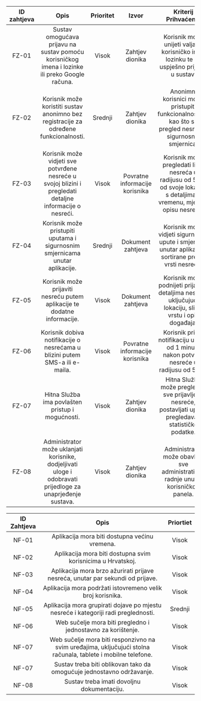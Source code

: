 ﻿|ID zahtjeva|Opis|Prioritet|Izvor|Kriterij Prihvaćenja|
| :-: | :-: | :-: | :-: | :-: |
|FZ-01|Sustav omogućava prijavu na sustav pomoću korisničkog imena i lozinke ili preko Google računa.|Visok|Zahtjev dionika|Korisnik može unijeti valjano korisničko ime i lozinku te se uspješno prijaviti u sustav.|
|FZ-02|Korisnik može koristiti sustav anonimno bez registracije za određene funkcionalnosti.|Srednji|Zahtjev dionika|Anonimni korisnici mogu pristupiti funkcionalnostima kao što su pregled nesreća i sigurnosnih smjernica.|
|FZ-03|Korisnik može vidjeti sve potvrđene nesreće u svojoj blizini i pregledati detaljne informacije o nesreći.|Visok|Povratne informacije korisnika|Korisnik može pregledati listu nesreća u radijusu od 5 km od svoje lokacije s detaljima o vremenu, mjestu i opisu nesreće.|
|FZ-04|Korisnik može pristupiti uputama i sigurnosnim smjernicama unutar aplikacije.|Srednji|Dokument zahtjeva|Korisnik može vidjeti sigurnosne upute i smjernice unutar aplikacije, sortirane prema vrsti nesreće.|
|FZ-05|Korisnik može prijaviti nesreću putem aplikacije te dodatne informacije.|Visok|Dokument zahtjeva|Korisnik može podnijeti prijavu s detaljima nesreće uključujući lokaciju, slike, vrstu i opis događaja.|
|FZ-06|Korisnik dobiva notifikacije o nesrećama u blizini putem SMS-a ili e-maila.|Visok|Povratne informacije korisnika|Korisnik prima notifikaciju u roku od 1 minute nakon potvrde nesreće u radijusu od 5 km.|
|FZ-07|Hitna Služba ima povlašten pristup i mogućnosti. |Visok|Zahtjev dionika|Hitna Služba može pregledati sve prijavljene nesreće, postavljati upute, pregledavati statističke podatke.|
|FZ-08|Administrator može uklanjati korisnike, dodjeljivati uloge i odobravati prijedloge za unaprjeđenje sustava.|Visok|Zahtjev dionika|Administrator može obavljati sve administrativne radnje unutar korisničkog panela.|






|ID Zahtjeva|Opis|Priortiet|
| :-: | :-: | :-: |
|NF-01|Aplikacija mora biti dostupna većinu vremena.|Visok|
|NF-02|Aplikacija mora biti dostupna svim korisnicima u Hrvatskoj.|Visok|
|NF-03|Aplikacija mora brzo ažurirati prijave nesreća, unutar par sekundi od prijave.|Visok|
|NF-04|Aplikacija mora podržati istovremeno velik broj korisnika.|Visok|
|NF-05|Aplikacija mora grupirati dojave po mjestu nesreće i kategoriji radi preglednosti.|Srednji|
|NF-06|Web sučelje mora biti pregledno i jednostavno za korištenje.|Visok|
|NF-07|Web sučelje mora biti responzivno na svim uređajima, uključujući stolna računala, tablete i mobilne telefone.|Visok|
|NF-07|Sustav treba biti oblikovan tako da omogućuje jednostavno održavanje.|Visok|
|NF-08|Sustav treba imati dovoljnu dokumentaciju.|Visok|

